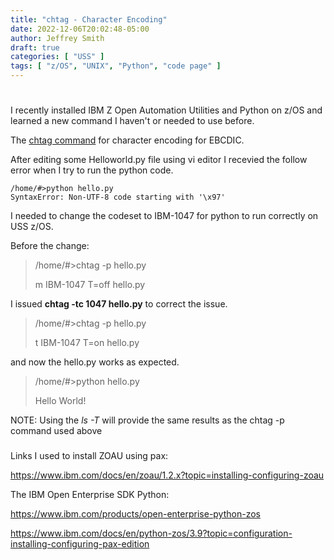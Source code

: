 ```yaml
---
title: "chtag - Character Encoding"
date: 2022-12-06T20:02:48-05:00
author: Jeffrey Smith
draft: true
categories: [ "USS" ]
tags: [ "z/OS", "UNIX", "Python", "code page" ]
---
```

#
#

I recently installed IBM Z Open Automation Utilities and Python on z/OS and learned a new command I haven't or needed to use before.

The [chtag command](https://www.ibm.com/docs/en/zos/2.5.0?topic=descriptions-chtag-change-file-tag-information) for character encoding for EBCDIC.

After editing some Helloworld.py file using vi editor I recevied the follow error when I try to run the python code.

~~~~
/home/#>python hello.py
SyntaxError: Non-UTF-8 code starting with '\x97' 
~~~~

I needed to change the codeset to IBM-1047 for python to run correctly on USS z/OS.

Before the change:

>/home/#>chtag -p hello.py
>
>m IBM-1047    T=off hello.py

I issued **chtag -tc 1047 hello.py** to correct the issue.

>/home/#>chtag -p hello.py
>
>t IBM-1047    T=on  hello.py

and now the hello.py works as expected.

>/home/#>python hello.py
>
>Hello World!

NOTE: Using the _ls -T_ will provide the same results as the chtag -p command used above

###

Links I used to install ZOAU using pax:

https://www.ibm.com/docs/en/zoau/1.2.x?topic=installing-configuring-zoau


The IBM Open Enterprise SDK Python:

https://www.ibm.com/products/open-enterprise-python-zos

https://www.ibm.com/docs/en/python-zos/3.9?topic=configuration-installing-configuring-pax-edition

